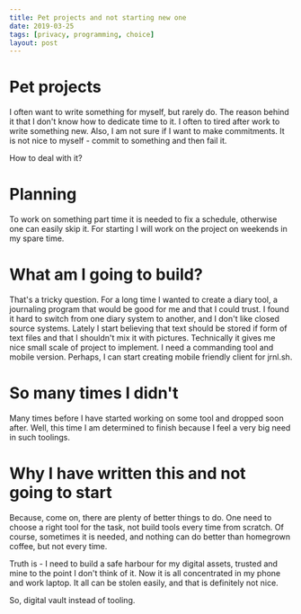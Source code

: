 ```yaml
---
title: Pet projects and not starting new one
date: 2019-03-25
tags: [privacy, programming, choice]
layout: post
---
```

# Pet projects
I often want to write something for myself, but rarely do. The reason behind it that I don't know how to dedicate time to it. I often to tired after work to write something new.
Also, I am not sure if I want to make commitments. It is not nice to myself - commit to something and then fail it.

How to deal with it?

# Planning
To work on something part time it is needed to fix a schedule, otherwise one can easily skip it.
For starting I will work on the project on weekends in my spare time.

# What am I going to build?
That's a tricky question.
For a long time I wanted to create a diary tool, a journaling program that would be good for me and that I could trust.
I found it hard to switch from one diary system to another, and I don't like closed source systems.
Lately I start believing that text should be stored if form of text files and that I shouldn't mix it with pictures. Technically it gives me nice small scale of project to implement.
I need a commanding tool and mobile version.
Perhaps, I can start creating mobile friendly client for jrnl.sh.

# So many times I didn't
Many times before I have started working on some tool and dropped soon after.
Well, this time I am determined to finish because I feel a very big need in such toolings.

# Why I have written this and not going to start
Because, come on, there are plenty of better things to do.
One need to choose a right tool for the task, not build tools every time from scratch.
Of course, sometimes it is needed, and nothing can do better than homegrown coffee, but not every time.

Truth is - I need to build a safe harbour for my digital assets, trusted and mine to the point I don't think of it.
Now it is all concentrated in my phone and work laptop. It all can be stolen easily, and that is definitely not nice.

So, digital vault instead of tooling.
